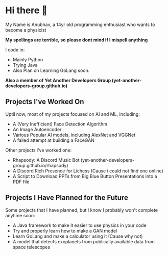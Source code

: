# Hi there 👋

My Name is Anubhav, a 14yr old programming enthusiast who wants to become a physicist<br>

**My spellings are terrible, so please dont mind if I mispell anything** <br>

I code in:
- Mainly Python
- Trying Java
- Also Plan on Learning GoLang soon.<br>

**Also a member of Yet Another Developers Group (yet-another-developers-group.github.io)**

## Projects I've Worked On

Uptil now, most of my projects focused on AI and ML, including:
- A (Very Inefficient) Face Detection Algorithm
- An Image Autoencoder
- Various Popular AI models, including AlexNet and VGGNet
- A failed attempt at building a FaceGAN

Other projects i've worked one:
- Rhapsody: A Discord Music Bot (yet-another-developers-group.github.io/rhapsody)
- A Discord Rich Presence for Lichess (Cause i could not find one online)
- A Script to Download PPTs from Big Blue Button Presentations into a PDF file

## Projects I Have Planned for the Future
Some projects that I have planned, but I know I probably won't complete anytime soon:
- A Java framework to make it easier to use physics in your code
- Try and properly learn how to make a GAN model
- Learn GoLang and make a calculator using it (Cause why not)
- A model that detects exoplanets from publically available data from space telescopes
<!--
**Physics-Phreak/Physics-Phreak** is a ✨ _special_ ✨ repository because its `README.md` (this file) appears on your GitHub profile.

Here are some ideas to get you started:

- 🔭 I’m currently working on ...
- 🌱 I’m currently learning ...
- 👯 I’m looking to collaborate on ...
- 🤔 I’m looking for help with ...
- 💬 Ask me about ...
- 📫 How to reach me: ...
- 😄 Pronouns: ...
- ⚡ Fun fact: ...
-->
